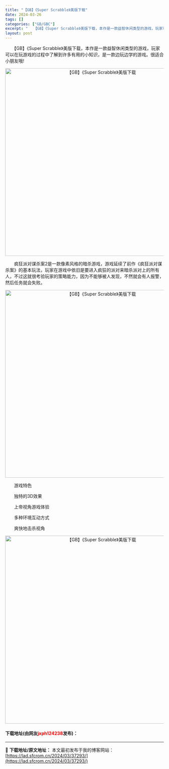 ```yaml
---
title: "【GB】《Super Scrabble》美版下载"
date: 2024-03-26
tags: []
categories: ["GB/GBC"]
excerpt: "　　【GB】《Super Scrabble》美版下载，本作是一款益智休闲类型的游戏，玩家可以在玩游戏的过程中了解到许多有用的小知识，是一款边玩边学的游戏。很适合小朋友哦! 　　疯狂派对谋杀案2是一款像素风格的暗杀游戏，游戏延续了前作《疯狂派对谋杀案》的基本玩法，玩家在游戏中依旧是要进入疯狂的派对来暗&hellip;"
layout: post
---
```


 <p>　　【GB】《Super Scrabble》美版下载，本作是一款益智休闲类型的游戏，玩家可以在玩游戏的过程中了解到许多有用的小知识，是一款边玩边学的游戏。很适合小朋友哦!</p> <p align="center"><img align="" border="0" src="https://lad.sfcrom.cn/wp-content/uploads/2024/03/20240326_660284be85cda.png" width="596" alt="【GB】《Super Scrabble》美版下载" /></p> <p>　　疯狂派对谋杀案2是一款像素风格的暗杀游戏，游戏延续了前作《疯狂派对谋杀案》的基本玩法，玩家在游戏中依旧是要进入疯狂的派对来暗杀派对上的所有人，不过这就很考验玩家的策略能力，因为不能够被人发现，不然就会有人报警，然后任务就会失败。</p> <p align="center"><img align="" border="0" src="https://lad.sfcrom.cn/wp-content/uploads/2024/03/20240326_660284bfc8c14.png" width="596" alt="【GB】《Super Scrabble》美版下载" /></p> <p>　　游戏特色</p> <p>　　独特的3D效果</p> <p>　　上帝视角游戏体验</p> <p>　　多种环境互动方式</p> <p>　　爽快地击杀视角</p> <p align="center"><img align="" border="0" src="https://lad.sfcrom.cn/wp-content/uploads/2024/03/20240326_660284c10aee3.png" width="597" alt="【GB】《Super Scrabble》美版下载" /></p> <p><h4>下载地址(由网友<font color="red">jxph124238</font>发布)：</h4></p> 

---
📖 **下载地址/原文地址：** 本文最初发布于我的博客网站：[https://lad.sfcrom.cn/2024/03/37293/](https://lad.sfcrom.cn/2024/03/37293/)
